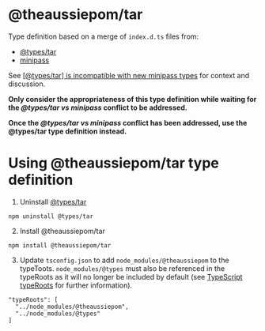 # @theaussiepom/tar
Type definition based on a merge of `index.d.ts` files from:
* [@types/tar](https://github.com/DefinitelyTyped/DefinitelyTyped/tree/master/types/tar)
* [minipass](https://github.com/isaacs/minipass)


See [[@types/tar] is incompatible with new minipass types](https://github.com/DefinitelyTyped/DefinitelyTyped/discussions/60901) for context and discussion.

**Only consider the appropriateness of this type definition while waiting for the *@types/tar vs minipass* conflict to be addressed.**

**Once the *@types/tar vs minipass* conflict has been addressed, use the @types/tar type definition instead.**

# Using @theaussiepom/tar type definition
1. Uninstall [@types/tar](https://github.com/DefinitelyTyped/DefinitelyTyped/tree/master/types/tar)
```
npm uninstall @types/tar
```
2. Install @theaussiepom/tar
```
npm install @theaussiepom/tar
```
3. Update `tsconfig.json` to add `node_modules/@theaussiepom` to the typeToots. `node_modules/@types`  must also be referenced in the typeRoots as it will no longer be included by default (see [TypeScript typeRoots](https://www.typescriptlang.org/tsconfig#typeRoots) for further information).
```
"typeRoots": [
  "../node_modules/@theaussiepom",
  "../node_modules/@types"
]
```